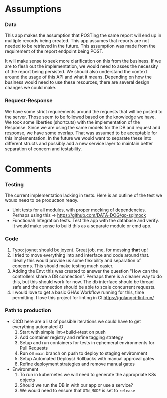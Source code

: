 # Assumptions
### Data
This app makes the assumption that POSTing the same report will end up in multiple records being created.
This app assumes that reports are not needed to be retrieved in the future. 
This assumption was made from the requirement of the report endpoint being POST.

It will make sense to seek more clarification on this from the business. If we are to flesh out the implementation, we would need to asses the necessity of the report being persisted. We should also understand the context around the usage of this API and what it means.
Depending on how the business would need to use these resources, there are several design changes we could make. 

### Request-Response
We have some strict requirements around the requests that will be posted to the server. Those seem to be followed based on the knowledge we have. We took some liberties (shortcuts) with the implementation of the Response. Since we are using the same models for the DB and request and response, we have some overlap. That was assumed to be acceptable for this implementation. In the future we would want to separate these into different structs and possibly add a new service layer to maintain better separation of concern and testability. 

# Comments
### Testing
The current implementation lacking in tests. Here is an outline of the test we would need to be production ready.
- Unit tests for all modules, with proper mocking of dependencies. Perhaps using this -> https://github.com/DATA-DOG/go-sqlmock
- Functional/ Integration tests. Test the app with the database and verify. It would make sense to build this as a separate module or cmd app. 

### Code 
1. Typo: joynet should be joyent. Great job, me, for messing **that** up!
1. I tried to move everything into and interface and code around that. Ideally this would provide us some flexibility and separation of concerns. This should make testing much easier.
1. Adding the Env: this was created to answer the question "How can the controllers share a DB connection". Perhaps there is a cleaner way to do this, but this should work for now. The db interface should be thread safe and the connection should be able to scale concurrent requests. 
1. I would love to get a basic GHAs Workflow running for this, time permitting. I love this project for linting in CI https://golangci-lint.run/

### Path to production
- CICD here are a list of possible iterations we could have to get everything automated :D 
    1. Start with simple lint->build->test on push
    1. Add container registry and refine tagging strategy 
    1. Setup and run containers for tests in ephemeral environments for Pull Requests
    1. Run on `main` branch on push to deploy to staging environment 
    1. Setup Automated Deploys/ Rollbacks with manual approval gates
    1. Refine deployment strategies and remove manual gates
- Environment
    1. To run in kubernetes we will need to generate the appropriate K8s objects
    1. Should we run the DB in with our app or use a service?
    1. We would need to ensure that `GIN_MODE` is set to `release`

